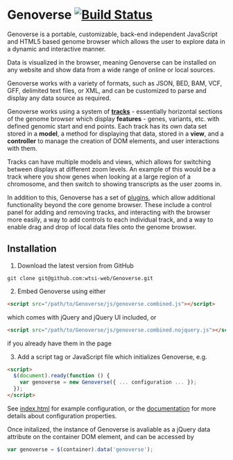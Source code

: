 # Genoverse [![Build Status](https://travis-ci.org/wtsi-web/Genoverse.svg?branch=gh-pages)](https://travis-ci.org/wtsi-web/Genoverse)

Genoverse is a portable, customizable, back-end independent JavaScript and HTML5 based genome browser which allows the user to explore data in a dynamic and interactive manner.

Data is visualized in the browser, meaning Genoverse can be installed on any website and show data from a wide range of online or local sources.

Genoverse works with a variety of formats, such as JSON, BED, BAM, VCF, GFF, delimited text files, or XML, and can be customized to parse and display any data source as required.

Genoverse works using a system of [**tracks**](docs/tracks.md) - essentially horizontal sections of the genome browser which display **features** - genes, variants, etc. with defined genomic start and end points. Each track has its own data set stored in a **model**, a method for displaying that data, stored in a **view**, and a **controller** to manage the creation of DOM elements, and user interactions with them. 

Tracks can have multiple models and views, which allows for switching between displays at different zoom levels. An example of this would be a track where you show genes when looking at a large region of a chromosome, and then switch to showing transcripts as the user zooms in.

In addition to this, Genoverse has a set of [plugins](docs/plugins.md), which allow additional functionality beyond the core genome browser. These include a control panel for adding and removing tracks, and interacting with the browser more easily, a way to add controls to each individual track, and a way to enable drag and drop of local data files onto the genome browser.

## Installation

1. Download the latest version from GitHub
  ```
  git clone git@github.com:wtsi-web/Genoverse.git
  ```

2. Embed Genoverse using either
  ```html
  <script src="/path/to/Genoverse/js/genoverse.combined.js"></script>
  ```

  which comes with jQuery and jQuery UI included, or 
  ```html
  <script src="/path/to/Genoverse/js/genoverse.combined.nojquery.js"></script>
  ```
    
  if you already have them in the page

3. Add a script tag or JavaScript file which initializes Genoverse, e.g.
  ```html
  <script>
    $(document).ready(function () {
      var genoverse = new Genoverse({ ... configuration ... });
    });
  </script>
  ```
  See [index.html](/index.html) for example configuration, or the [documentation](docs/configuration.md) for more details about configuration properties.
  
Once initalized, the instance of Genoverse is avaliable as a jQuery data attribute on the container DOM element, and can be accessed by
```javascript
var genoverse = $(container).data('genoverse');
```

